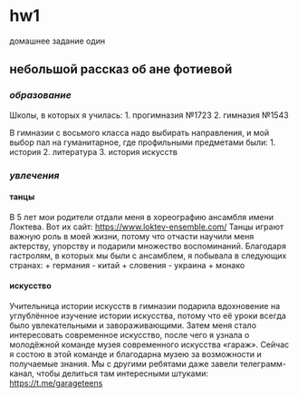 # hw1
домашнее задание один

## **небольшой рассказ об ане фотиевой**

### *образование*

Школы, в которых я училась: 
	1.	прогимназия №1723
	2.	гимназия №1543 

В гимназии с восьмого класса надо выбирать направления, и  мой выбор пал на гуманитарное, где профильными предметами были: 
	1.	история
	2.	литература
	3.	история искусств

### *увлечения*

#### танцы 

В 5 лет мои родители отдали меня в хореографию ансамбля имени Локтева. Вот их сайт: 
https://www.loktev-ensemble.com/
Танцы играют важную роль в моей жизни, потому что отчасти научили меня актерству, упорству и подарили множество воспоминаний. Благодаря гастролям, в которых мы были с ансамблем, я побывала в следующих странах: 
	+ германия 
	- китай 
	+ словения 
	- украина 
	+ монако 

#### искусство 
Учительница истории искусств в гимназии подарила вдохновение на углублённое изучение истории искусства, потому что её уроки всегда было увлекательными и завораживающими. Затем меня стало интересовать современное искусство, после чего я узнала о молодёжной команде музея современного искусства «гараж». Сейчас я состою в этой команде и благодарна музею за возможности и получаемые знания. Мы с другими ребятами даже завели телеграмм-канал, чтобы делиться там интересными штуками: 
https://t.me/garageteens

